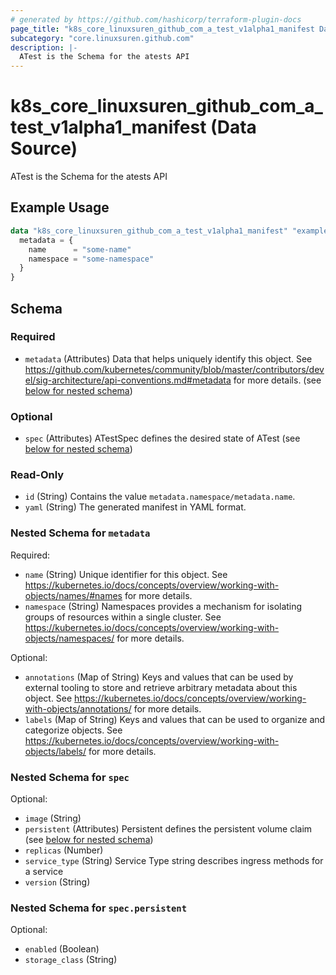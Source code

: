 ```yaml
---
# generated by https://github.com/hashicorp/terraform-plugin-docs
page_title: "k8s_core_linuxsuren_github_com_a_test_v1alpha1_manifest Data Source - terraform-provider-k8s"
subcategory: "core.linuxsuren.github.com"
description: |-
  ATest is the Schema for the atests API
---
```


# k8s_core_linuxsuren_github_com_a_test_v1alpha1_manifest (Data Source)

ATest is the Schema for the atests API

## Example Usage

```terraform
data "k8s_core_linuxsuren_github_com_a_test_v1alpha1_manifest" "example" {
  metadata = {
    name      = "some-name"
    namespace = "some-namespace"
  }
}
```

<!-- schema generated by tfplugindocs -->
## Schema

### Required

- `metadata` (Attributes) Data that helps uniquely identify this object. See https://github.com/kubernetes/community/blob/master/contributors/devel/sig-architecture/api-conventions.md#metadata for more details. (see [below for nested schema](#nestedatt--metadata))

### Optional

- `spec` (Attributes) ATestSpec defines the desired state of ATest (see [below for nested schema](#nestedatt--spec))

### Read-Only

- `id` (String) Contains the value `metadata.namespace/metadata.name`.
- `yaml` (String) The generated manifest in YAML format.

<a id="nestedatt--metadata"></a>
### Nested Schema for `metadata`

Required:

- `name` (String) Unique identifier for this object. See https://kubernetes.io/docs/concepts/overview/working-with-objects/names/#names for more details.
- `namespace` (String) Namespaces provides a mechanism for isolating groups of resources within a single cluster. See https://kubernetes.io/docs/concepts/overview/working-with-objects/namespaces/ for more details.

Optional:

- `annotations` (Map of String) Keys and values that can be used by external tooling to store and retrieve arbitrary metadata about this object. See https://kubernetes.io/docs/concepts/overview/working-with-objects/annotations/ for more details.
- `labels` (Map of String) Keys and values that can be used to organize and categorize objects. See https://kubernetes.io/docs/concepts/overview/working-with-objects/labels/ for more details.


<a id="nestedatt--spec"></a>
### Nested Schema for `spec`

Optional:

- `image` (String)
- `persistent` (Attributes) Persistent defines the persistent volume claim (see [below for nested schema](#nestedatt--spec--persistent))
- `replicas` (Number)
- `service_type` (String) Service Type string describes ingress methods for a service
- `version` (String)

<a id="nestedatt--spec--persistent"></a>
### Nested Schema for `spec.persistent`

Optional:

- `enabled` (Boolean)
- `storage_class` (String)

